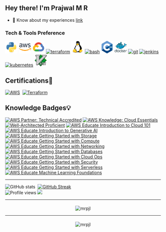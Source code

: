 <h2> Hey there! I'm Prajwal M R</h2>

- 📄 Know about my experiences [link](https://mrpjl.github.io/resume/)

### Tech & Tools Preference

<p align="left">
<a href="https://www.python.org" target="_blank" rel="noreferrer"> <img src="https://raw.githubusercontent.com/devicons/devicon/master/icons/python/python-original.svg" alt="python" width="40" height="40"/></a>
<a href="https://aws.amazon.com" target="_blank" rel="noreferrer"> <img src="https://raw.githubusercontent.com/devicons/devicon/master/icons/amazonwebservices/amazonwebservices-original-wordmark.svg" alt="aws" width="40" height="40"/></a> 
<a href="https://cloud.google.com/" target="_blank" rel="noreferrer"><img src="https://raw.githubusercontent.com/devicons/devicon/refs/heads/master/icons/googlecloud/googlecloud-original.svg" width="40" height="40" alt="Google Cloud" /></a>
<a href="https://www.terraform.io/" target="_blank" rel="noreferrer"> <img src="https://www.vectorlogo.zone/logos/terraformio/terraformio-icon.svg" alt="terraform" width="40" height="40"/></a>
<a href="https://www.linux.org/" target="_blank" rel="noreferrer"> <img src="https://raw.githubusercontent.com/devicons/devicon/master/icons/linux/linux-original.svg" alt="linux" width="40" height="40"/></a>
<a href="https://www.gnu.org/software/bash/" target="_blank" rel="noreferrer"> <img src="https://www.vectorlogo.zone/logos/gnu_bash/gnu_bash-icon.svg" alt="bash" width="40" height="40"/></a> 
<a href="https://www.w3schools.com/cpp/" target="_blank" rel="noreferrer"> <img src="https://raw.githubusercontent.com/devicons/devicon/master/icons/cplusplus/cplusplus-original.svg" alt="cplusplus" width="40" height="40"/></a> 
<a href="https://www.docker.com/" target="_blank" rel="noreferrer"> <img src="https://raw.githubusercontent.com/devicons/devicon/master/icons/docker/docker-original-wordmark.svg" alt="docker" width="40" height="40"/></a> 
<a href="https://git-scm.com/" target="_blank" rel="noreferrer"> <img src="https://www.vectorlogo.zone/logos/git-scm/git-scm-icon.svg" alt="git" width="40" height="40"/></a> 
<a href="https://www.jenkins.io" target="_blank" rel="noreferrer"> <img src="https://www.vectorlogo.zone/logos/jenkins/jenkins-icon.svg" alt="jenkins" width="40" height="40"/></a> 
<a href="https://kubernetes.io" target="_blank" rel="noreferrer"> <img src="https://www.vectorlogo.zone/logos/kubernetes/kubernetes-icon.svg" alt="kubernetes" width="40" height="40"/></a> 
<a href="https://www.vim.org" target="_blank" rel="noreferrer"> <img src="https://raw.githubusercontent.com/devicons/devicon/refs/heads/master/icons/vim/vim-original.svg" alt="Vim" width="40" height="40"/></a> 
</p>

## **Certifications🥇**<br>
<a href="https://www.credly.com/badges/882d0885-1cde-42f7-b18c-3f876d8eb6aa/public_url"><img src="https://images.credly.com/size/120x120/images/f0d3fbb9-bfa7-4017-9989-7bde8eaf42b1/image.png" alt="AWS" /></a>&nbsp;
<a href="https://www.credly.com/badges/bc827c42-1cae-4cc0-873d-af0d77d17bde/public_url"><img src="https://images.credly.com/size/120x120/images/99289602-861e-4929-8277-773e63a2fa6f/image.png" alt="Terraform" /></a>

## **Knowledge Badges💡**<br>
<a href="https://www.credly.com/badges/e78e35c1-e630-468c-9f3f-94caf06c697e/public_url"><img src="https://images.credly.com/size/130x80/images/a253b994-caa6-4dd1-bf0e-434dd012b1f6/image.png" alt="AWS Partner: Technical Accredited" /></a>
<a href="https://www.credly.com/badges/518f2e82-e7cf-4474-bccb-cbc2178afc47/public_url"><img src="https://images.credly.com/size/130x80/images/ec621e2a-c8f0-4459-806c-ae11829d372a/image.png" alt="AWS Knowledge: Cloud Essentials" /></a>
<a href="https://www.credly.com/badges/7ee8ef85-37c8-4b95-a910-98e1651a0c75/public_url"><img src="https://images.credly.com/size/130x80/images/b870667f-00a3-48d7-b988-9c02b441b883/image.png" alt="Well-Architected Proficient" /></a>
<a href="https://www.credly.com/badges/13b6297a-e1f0-477a-bd08-ef535506e3f8/public_url"><img src="https://images.credly.com/size/130x80/images/8d67bbf4-128b-4141-b5f1-1bc61bbfbaa6/image.png" alt="AWS Educate Introduction to Cloud 101" /></a>
<a href="https://www.credly.com/badges/13fd8394-550d-4294-b041-06a6302b3c4d/public_url"><img src="https://images.credly.com/size/130x80/images/4b68a030-53d0-414b-be57-b1837bc3b3e6/image.png" alt="AWS Educate Introduction to Generative AI" /></a>
<a href="https://www.credly.com/badges/748ee578-1a1e-4144-a25d-5aa70a0c9b1c/public_url"><img src="https://images.credly.com/size/130x80/images/5bf37709-4b69-4cdc-9edc-af7b3370d427/image.png" alt="AWS Educate Getting Started with Storage" /></a>
<a href="https://www.credly.com/badges/dc77baa8-2c44-4614-951a-1fbab66af647/public_url"><img src="https://images.credly.com/size/130x80/images/9358115e-ead7-47c2-91e2-165b6a650a1b/image.png" alt="AWS Educate Getting Started with Compute" /></a>
<a href="https://www.credly.com/badges/9ee95c7c-4e7a-43fa-a53f-48efa577f7a8/public_url"><img src="https://images.credly.com/size/130x80/images/979e42e2-1d32-4d21-97ea-53d991ea50fb/image.png" alt="AWS Educate Getting Started with Networking" /></a>
<br />
<a href="https://www.credly.com/badges/c37d8bf8-244a-4100-aa81-ab0f22195f32/public_url"><img src="https://images.credly.com/size/130x80/images/6f135924-7645-4bd2-ab68-3bc0b49c7e27/image.png" alt="AWS Educate Getting Started with Databases" /></a>
<a href="https://www.credly.com/badges/60e95c6d-78d2-4ef8-a9ce-160ef99527d6/public_url"><img src="https://images.credly.com/size/130x80/images/01c3b0d4-a225-483b-a762-460473658c1a/image.png" alt="AWS Educate Getting Started with Cloud Ops" /></a>
<a href="https://www.credly.com/badges/859648c3-f26f-49bc-8481-1034c9a1b8e1/public_url"><img src="https://images.credly.com/size/130x80/images/80845928-d1f8-4549-ae9d-27676fba897e/image.png" alt="AWS Educate Getting Started with Security" /></a>
<a href="https://www.credly.com/badges/a07e7544-fe78-4337-85fb-67d74e812d09/public_url"><img src="https://images.credly.com/size/130x80/images/629a2bb9-14a6-47b3-b17e-f1056b1404d0/image.png" alt="AWS Educate Getting Started with Serverless" /></a>
<a href="https://www.credly.com/badges/fe052227-224b-42e5-9bf0-77f757687d7f/public_url"><img src="https://images.credly.com/size/130x80/images/51984979-f759-49f0-8bb3-5310d364fdbe/image.png" alt="AWS Educate Machine Learning Foundations" /></a>

---

![GitHub stats](https://github-readme-stats.vercel.app/api?username=mrpjl&show_icons=true&hide_border=true)&nbsp;
[![GitHub Streak](https://github-readme-streak-stats.herokuapp.com/?user=mrpjl&theme=tokyonight)](https://github.com/DenverCoder1/github-readme-streak-stats)
<br/>
![Profile views](https://komarev.com/ghpvc/?username=mrpjl)  <img src="https://img.shields.io/github/followers/mrpjl?label=Follow" style=" float:left, margin-right:10px" />

---

<p align="middle">
  <img align="middle" src="https://github-profile-trophy.vercel.app/?username=mrpjl" alt="mrpjl" />
</p>

---

<p align="middle">
  <img align="middle" src="https://github-readme-stats.vercel.app/api/top-langs?username=mrpjl&show_icons=true&locale=en&layout=compact" alt="mrpjl"/>
</p>

<br/>




<!---
<h3> 🤝🏻 &nbsp;Connect with Me </h3>
<a href="https://www.linkedin.com/in/#/" target="_blank"><img src="https://img.shields.io/badge/LinkedIn-%230077B5.svg?&style=flat-square&logo=linkedin&logoColor=white" alt="LinkedIn"></a>
<a href="https://www.instagram.com/m.r_prajwal/" target="_blank"><img src="https://img.shields.io/badge/Instagram-%23E4405F.svg?&style=flat-square&logo=instagram&logoColor=white" alt="Instagram"></a>

[![Gmail](https://img.shields.io/badge/-Gmail-c14438?style=social&logo=Gmail&logoColor=white)](mailto:me.codifier@gmail.com) <a href="https://twitter.com/#" target="_blank"><img src="https://img.shields.io/badge/Twitter-%230077B5.svg?&style=social&logo=twitter&logoColor=white" alt="Twitter"></a>



- 👋 Hi, I’m @mrpjl
- 👀 I’m interested in ...
- 🌱 I’m currently learning ...
- 💞️ I’m looking to collaborate on ...
- 📫 How to reach me ...


mrpjl/mrpjl is a ✨ special ✨ repository because its `README.md` (this file) appears on your GitHub profile.
You can click the Preview link to take a look at your changes.
--->
